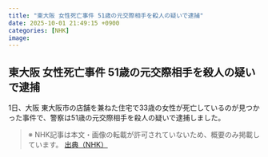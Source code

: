 ```yaml
---
title: "東大阪 女性死亡事件 51歳の元交際相手を殺人の疑いで逮捕"
date: 2025-10-01 21:49:15 +0900
categories: [NHK]
image: 
---
```

## 東大阪 女性死亡事件 51歳の元交際相手を殺人の疑いで逮捕

1日、大阪 東大阪市の店舗を兼ねた住宅で33歳の女性が死亡しているのが見つかった事件で、警察は51歳の元交際相手を殺人の疑いで逮捕しました。

> ※ NHK記事は本文・画像の転載が許可されていないため、概要のみ掲載しています。
[出典（NHK）](http://www3.nhk.or.jp/news/html/20251002/k10014938531000.html)
